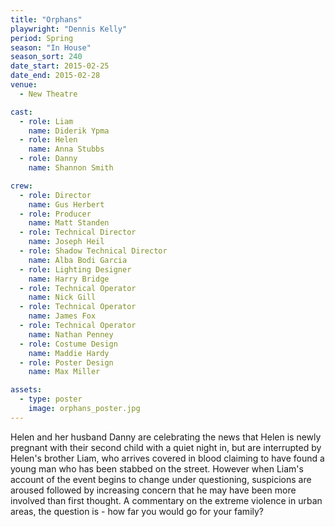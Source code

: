 ```yaml
---
title: "Orphans"
playwright: "Dennis Kelly"
period: Spring
season: "In House"
season_sort: 240
date_start: 2015-02-25
date_end: 2015-02-28
venue:
  - New Theatre

cast:
  - role: Liam
    name: Diderik Ypma
  - role: Helen
    name: Anna Stubbs
  - role: Danny
    name: Shannon Smith

crew:
  - role: Director
    name: Gus Herbert
  - role: Producer
    name: Matt Standen
  - role: Technical Director
    name: Joseph Heil
  - role: Shadow Technical Director
    name: Alba Bodi Garcia
  - role: Lighting Designer
    name: Harry Bridge
  - role: Technical Operator
    name: Nick Gill
  - role: Technical Operator
    name: James Fox
  - role: Technical Operator
    name: Nathan Penney
  - role: Costume Design
    name: Maddie Hardy
  - role: Poster Design
    name: Max Miller

assets:
  - type: poster
    image: orphans_poster.jpg
---
```


Helen and her husband Danny are celebrating the news that Helen is newly pregnant with their second child with a quiet night in, but are interrupted by Helen's brother Liam, who arrives covered in blood claiming to have found a young man who has been stabbed on the street. However when Liam's account of the event begins to change under questioning, suspicions are aroused followed by increasing concern that he may have been more involved than first thought. A commentary on the extreme violence in urban areas, the question is - how far you would go for your family?
